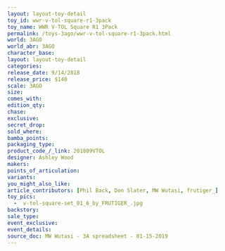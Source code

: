```yaml
---
layout: layout-toy-detail 
toy_id: wwr-v-tol-square-r1-3pack
toy_name: WWR V-TOL Square R1 3Pack
permalink: /toys-3ago/wwr-v-tol-square-r1-3pack.html
world: 3AGO
world_abr: 3AGO
character_base: 
layout: layout-toy-detail
categories: 
release_date: 9/14/2018
release_price: $140 
scale: 3AGO
size:
comes_with: 
edition_qty: 
chase: 
exclusive: 
secret_drop: 
sold_where: 
bamba_points: 
packaging_type: 
product_code_/_link: 201809VTOL
designer: Ashley Wood
makers: 
points_of_articulation: 
variants: 
you_might_also_like: 
article_contributors: [Phil Back, Don Slater, MW Wutasi, frutiger_]
toy_pics: 
  -  v-tol-square-set_01_6_by_FRUTIGER_.jpg
backstory: 
sale_type: 
event_exclusive: 
event_details: 
source_doc: MW Wutasi - 3A spreadsheet - 01-15-2019
---
```

